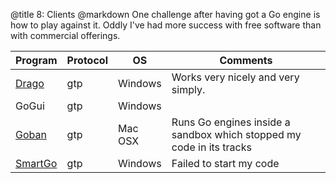 @title		8: Clients
@markdown
One challenge after having got a Go engine is how to play against it.
Oddly I've had more success with free software than with commercial
offerings.

Program|Protocol|OS|Comments
-|-|-|-
[Drago](http://www.godrago.net/)|gtp|Windows|Works very nicely and very simply.
GoGui|gtp|Windows|
[Goban](http://www.sente.ch/software/goban3/)|gtp|Mac OSX|Runs Go engines inside a sandbox which stopped my code in its tracks
[SmartGo](https://www.smartgo.com/)|gtp|Windows|Failed to start my code
